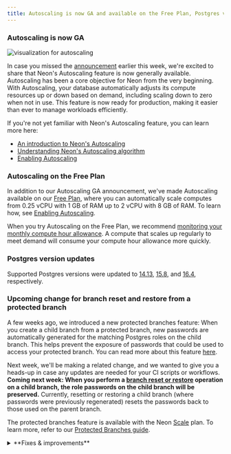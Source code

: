 ```yaml
---
title: Autoscaling is now GA and available on the Free Plan, Postgres version updates, and an upcoming change for protected branches
---
```


### Autoscaling is now GA

![visualization for autoscaling](/docs/introduction/autoscaling_intro.png)

In case you missed the [announcement](https://neon.tech/blog/neon-autoscaling-is-generally-available) earlier this week, we're excited to share that Neon's Autoscaling feature is now generally available. Autoscaling has been a core objective for Neon from the very beginning. With Autoscaling, your database automatically adjusts its compute resources up or down based on demand, including scaling down to zero when not in use. This feature is now ready for production, making it easier than ever to manage workloads efficiently.

If you're not yet familiar with Neon's Autoscaling feature, you can learn more here:

- [An introduction to Neon's Autoscaling](h/docs/introduction/autoscaling)
- [Understanding Neon's Autoscaling algorithm](/docs/guides/autoscaling-algorithm)
- [Enabling Autoscaling](/docs/guides/autoscaling-guide)

### Autoscaling on the Free Plan

In addition to our Autoscaling GA announcement, we've made Autoscaling available on our [Free Plan](/docs/introduction/plans#free-plan), where you can automatically scale computes from 0.25 vCPU with 1 GB of RAM up to 2 vCPU with 8 GB of RAM. To learn how, see [Enabling Autoscaling](/docs/guides/autoscaling-guide).

When you try Autoscaling on the Free Plan, we recommend [monitoring your monthly compute hour allowance](/docs/introduction/monitor-usage). A compute that scales up regularly to meet demand will consume your compute hour allowance more quickly.

### Postgres version updates

Supported Postgres versions were updated to [14.13](https://www.postgresql.org/docs/release/14.13/), [15.8](https://www.postgresql.org/docs/release/15.8/), and [16.4](https://www.postgresql.org/docs/release/16.4/), respectively.

### Upcoming change for branch reset and restore from a protected branch

A few weeks ago, we introduced a new protected branches feature: When you create a child branch from a protected branch, new passwords are automatically generated for the matching Postgres roles on the child branch. This helps prevent the exposure of passwords that could be used to access your protected branch. You can read more about this feature [here](/docs/guides/protected-branches#new-passwords-generated-for-postgres-roles-on-child-branches).

Next week, we'll be making a related change, and we wanted to give you a heads-up in case any updates are needed for your CI scripts or workflows. **Coming next week: When you perform a [branch reset or restore](/docs/introduction/point-in-time-restore) operation on a child branch, the role passwords on the child branch will be preserved.** Currently, resetting or restoring a child branch (where passwords were previously regenerated) resets the passwords back to those used on the parent branch.

The protected branches feature is available with the Neon [Scale](/docs/introduction/plans#scale) plan. To learn more, refer to our [Protected Branches guide](/docs/guides/protected-branches).

<details>
<summary>**Fixes & improvements**</summary>

- The [Reset a Neon branch](https://github.com/neondatabase/reset-branch-action) GitHub Action, which resets a child branch with the latest data from its parent, now outputs connection string values. New outputs include:
  - `branch_id`: The ID of the newly reset branch.
  - `db_url`: The database connection string for the branch after the reset.
  - `db_url_with_pooler`: The pooled database connection string for the branch after the reset.
  - `host`: The branch host after the reset.
  - `host_with_pooler`: The branch host with the connection pooling option after the reset.
  - `password`: The Postgres role password for connecting to the branch database after the reset.
- We've revamped the **Usage** widget on the Project Dashboard for Free Plan users, making it easier to monitor your usage allowances. Now prominently positioned at the top of the dashboard, the **Usage** widget provides an at-a-glance view of your monthly totals for Storage, Compute, Branch compute, and Branches. For an overview of Neon Free Plan allowances, please see [Free Plan](/docs/introduction/plans#free-plan).
- Fixed an issue with the Neon CLI's `neonctl -v` command. The command returned `unknown` instead of the CLI version number. Thanks to community member [@mrl5](https://github.com/mrl5) for the contribution.
- Fixed an issue with the Neon Docs site navigation. Thanks to community member [@lemorage](https://github.com/lemorage) for the contribution.

</details>
